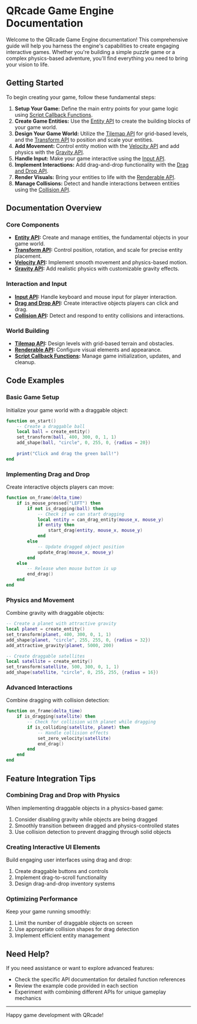 # QRcade Game Engine Documentation
Welcome to the QRcade Game Engine documentation! This comprehensive guide will help you harness the engine's capabilities to create engaging interactive games. Whether you're building a simple puzzle game or a complex physics-based adventure, you'll find everything you need to bring your vision to life.

## Getting Started
To begin creating your game, follow these fundamental steps:
1. **Setup Your Game:** Define the main entry points for your game logic using [Script Callback Functions](script_callbacks.md).
2. **Create Game Entities:** Use the [Entity API](entity_api.md) to create the building blocks of your game world.
3. **Design Your Game World:** Utilize the [Tilemap API](tilemap_api.md) for grid-based levels, and the [Transform API](transform_api.md) to position and scale your entities.
4. **Add Movement:** Control entity motion with the [Velocity API](velocity_api.md) and add physics with the [Gravity API](gravity_api.md).
5. **Handle Input:** Make your game interactive using the [Input API](input_api.md).
6. **Implement Interactions:** Add drag-and-drop functionality with the [Drag and Drop API](drag_drop_api.md).
7. **Render Visuals:** Bring your entities to life with the [Renderable API](renderable_api.md).
8. **Manage Collisions:** Detect and handle interactions between entities using the [Collision API](collision_api.md).

## Documentation Overview

### Core Components
- **[Entity API](entity_api.md):** Create and manage entities, the fundamental objects in your game world.
- **[Transform API](transform_api.md):** Control position, rotation, and scale for precise entity placement.
- **[Velocity API](velocity_api.md):** Implement smooth movement and physics-based motion.
- **[Gravity API](gravity_api.md):** Add realistic physics with customizable gravity effects.

### Interaction and Input
- **[Input API](input_api.md):** Handle keyboard and mouse input for player interaction.
- **[Drag and Drop API](drag_drop_api.md):** Create interactive objects players can click and drag.
- **[Collision API](collision_api.md):** Detect and respond to entity collisions and interactions.

### World Building
- **[Tilemap API](tilemap_api.md):** Design levels with grid-based terrain and obstacles.
- **[Renderable API](renderable_api.md):** Configure visual elements and appearance.
- **[Script Callback Functions](script_callbacks.md):** Manage game initialization, updates, and cleanup.

## Code Examples

### Basic Game Setup
Initialize your game world with a draggable object:
```lua
function on_start()
    -- Create a draggable ball
    local ball = create_entity()
    set_transform(ball, 400, 300, 0, 1, 1)
    add_shape(ball, "circle", 0, 255, 0, {radius = 20})
    
    print("Click and drag the green ball!")
end
```

### Implementing Drag and Drop
Create interactive objects players can move:
```lua
function on_frame(delta_time)
    if is_mouse_pressed("LEFT") then
        if not is_dragging(ball) then
            -- Check if we can start dragging
            local entity = can_drag_entity(mouse_x, mouse_y)
            if entity then
                start_drag(entity, mouse_x, mouse_y)
            end
        else
            -- Update dragged object position
            update_drag(mouse_x, mouse_y)
        end
    else
        -- Release when mouse button is up
        end_drag()
    end
end
```

### Physics and Movement
Combine gravity with draggable objects:
```lua
-- Create a planet with attractive gravity
local planet = create_entity()
set_transform(planet, 400, 300, 0, 1, 1)
add_shape(planet, "circle", 255, 255, 0, {radius = 32})
add_attractive_gravity(planet, 5000, 200)

-- Create draggable satellites
local satellite = create_entity()
set_transform(satellite, 500, 300, 0, 1, 1)
add_shape(satellite, "circle", 0, 255, 255, {radius = 16})
```

### Advanced Interactions
Combine dragging with collision detection:
```lua
function on_frame(delta_time)
    if is_dragging(satellite) then
        -- Check for collision with planet while dragging
        if is_colliding(satellite, planet) then
            -- Handle collision effects
            set_zero_velocity(satellite)
            end_drag()
        end
    end
end
```

## Feature Integration Tips

### Combining Drag and Drop with Physics
When implementing draggable objects in a physics-based game:
1. Consider disabling gravity while objects are being dragged
2. Smoothly transition between dragged and physics-controlled states
3. Use collision detection to prevent dragging through solid objects

### Creating Interactive UI Elements
Build engaging user interfaces using drag and drop:
1. Create draggable buttons and controls
2. Implement drag-to-scroll functionality
3. Design drag-and-drop inventory systems

### Optimizing Performance
Keep your game running smoothly:
1. Limit the number of draggable objects on screen
2. Use appropriate collision shapes for drag detection
3. Implement efficient entity management

## Need Help?
If you need assistance or want to explore advanced features:
- Check the specific API documentation for detailed function references
- Review the example code provided in each section
- Experiment with combining different APIs for unique gameplay mechanics

---
Happy game development with QRcade!
